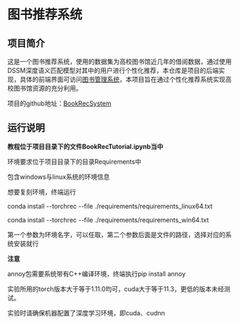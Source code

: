 # 图书推荐系统

## 项目简介

这是一个图书推荐系统，使用的数据集为高校图书馆近几年的借阅数据，通过使用DSSM深度语义匹配模型对其中的用户进行个性化推荐，本仓库是项目的后端实现，具体的前端界面可访问[图书管理系统](https://mikus.love/book/login)，本项目旨在通过个性化推荐系统实现高校图书馆资源的充分利用。

项目的github地址：[BookRecSystem](https://github.com/Mikeaser/BookRecSystem)

## 运行说明

**教程位于项目目录下的文件BookRecTutorial.ipynb当中**

环境要求位于项目目录下的目录Requirements中

包含windows与linux系统的环境信息

想要复刻环境，终端运行

conda install --torchrec --file ./requirements/requirements_linux64.txt

conda install --torchrec --file ./requirements/requirements_win64.txt

第一个参数为环境名字，可以任取，第二个参数后面是文件的路径，选择对应的系统安装就行

**注意**

annoy包需要系统带有C++编译环境，终端执行pip install annoy

实验所用的torch版本大于等于1.11.0均可，cuda大于等于11.3，更低的版本未经测试。

实验时请确保机器配置了深度学习环境，即cuda、cudnn
